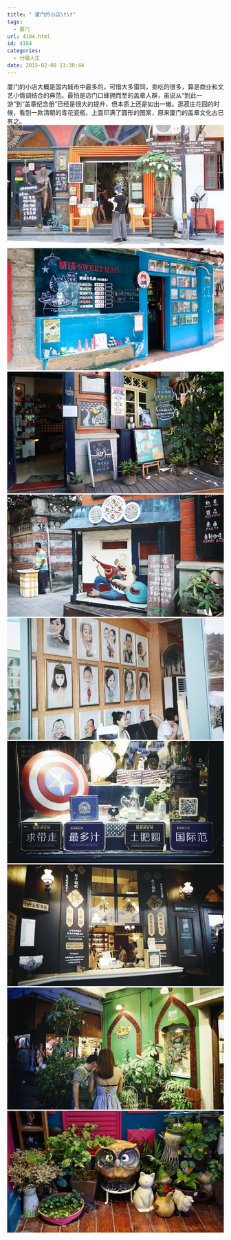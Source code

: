 ```yaml
---
title: " 厦门的小店\t\t"
tags:
  - 厦门
url: 4184.html
id: 4184
categories:
  - 行摄人生
date: 2015-02-08 13:30:44
---
```


厦门的小店大概是国内城市中最多的，可惜大多雷同，卖吃的很多，算是商业和文艺小情调结合的典范。最怕是店门口蜂拥而至的盖章人群，虽说从“到此一游”到“盖章纪念册”已经是很大的提升，但本质上还是如出一辙。逛菽庄花园的时候，看到一款清朝的青花瓷瓶，上面印满了圆形的图案，原来厦门的盖章文化古已有之。 ![store_01](../../images//2015/02/store_01.jpg) ![store_02](../../images//2015/02/store_02.jpg) ![store_03](../../images//2015/02/store_03.jpg) ![store_04](../../images//2015/02/store_04.jpg) ![store_05](../../images//2015/02/store_05.jpg) ![store_06](../../images//2015/02/store_06.jpg) ![store_07](../../images//2015/02/store_07.jpg) ![store_08](../../images//2015/02/store_08.jpg) ![store_09](../../images//2015/02/store_09.jpg)